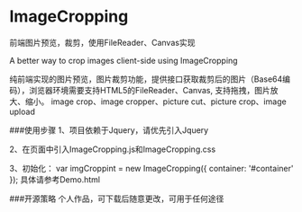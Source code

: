 # ImageCropping
前端图片预览，裁剪，使用FileReader、Canvas实现

A better way to crop images client-side using ImageCropping 

纯前端实现的图片预览，图片裁剪功能，提供接口获取裁剪后的图片（Base64编码），浏览器环境需要支持HTML5的FileReader、Canvas, 支持拖拽，图片放大、缩小。 image crop、image cropper、picture cut、picture crop、image upload

###使用步骤
1、项目依赖于Jquery，请优先引入Jquery

2、在页面中引入ImageCropping.js和ImageCropping.css

3、初始化：
   var imgCroppint = new ImageCropping({
      container: '#container'
   });
具体请参考Demo.html


###开源策略
个人作品，可下载后随意更改，可用于任何途径


